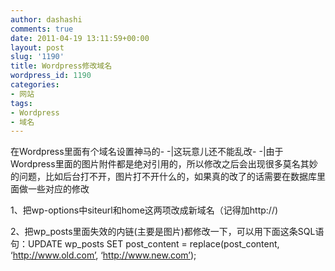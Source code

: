 ```yaml
---
author: dashashi
comments: true
date: 2011-04-19 13:11:59+00:00
layout: post
slug: '1190'
title: Wordpress修改域名
wordpress_id: 1190
categories:
- 网站
tags:
- Wordpress
- 域名
---
```


在Wordpress里面有个域名设置神马的- -|这玩意儿还不能乱改- -|由于Wordpress里面的图片附件都是绝对引用的，所以修改之后会出现很多莫名其妙的问题，比如后台打不开，图片打不开什么的，如果真的改了的话需要在数据库里面做一些对应的修改

1、把wp-options中siteurl和home这两项改成新域名（记得加http://)

2、把wp_posts里面失效的内链(主要是图片)都修改一下，可以用下面这条SQL语句：UPDATE wp_posts SET post_content = replace(post_content, ‘http://www.old.com’, ‘http://www.new.com’);
